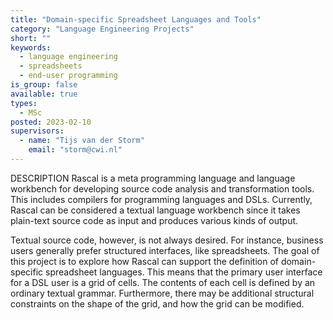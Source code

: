 ```yaml
---
title: "Domain-specific Spreadsheet Languages and Tools"
category: "Language Engineering Projects"
short: ""
keywords:
  - language engineering
  - spreadsheets
  - end-user programming
is_group: false
available: true
types:
  - MSc
posted: 2023-02-10
supervisors:
  - name: "Tijs van der Storm"
    email: "storm@cwi.nl"
---
```

DESCRIPTION
Rascal is a meta programming language and language workbench for developing source code analysis and transformation tools. This includes compilers for programming languages and DSLs. Currently, Rascal can be considered a textual language workbench since it takes plain-text source code as input and produces various kinds of output.

Textual source code, however, is not always desired. For instance, business users generally prefer structured interfaces, like spreadsheets. The goal of this project is to explore how Rascal can support the definition of domain-specific spreadsheet languages. This means that the primary user interface for a DSL user is a grid of cells. The contents of each cell is defined by an ordinary textual grammar. Furthermore, there may be additional structural constraints on the shape of the grid, and how the grid can be modified.

